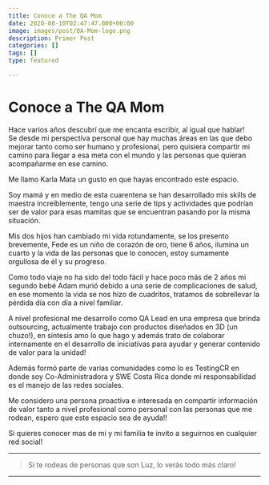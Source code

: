 ```yaml
---
title: Conoce a The QA Mom
date: 2020-08-10T02:47:47.000+00:00
image: images/post/QA-Mom-logo.png
description: Primer Post
categories: []
tags: []
type: featured

---
```

# Conoce a The QA Mom

Hace varios años descubrí que me encanta escribir, al igual que hablar!  
Se desde mi perspectiva personal que hay muchas áreas en las que debo mejorar tanto como ser humano y profesional, pero quisiera compartir mi camino para llegar a esa meta con el mundo y las personas que quieran acompañarme en ese camino.

Me llamo Karla Mata un gusto en que hayas encontrado este espacio.

Soy mamá y en medio de esta cuarentena se han desarrollado mis skills de maestra increíblemente, tengo una serie de tips y actividades que podrían ser de valor para esas mamitas que se encuentran pasando por la misma situación.

Mis dos hijos han cambiado mi vida rotundamente, se los presento brevemente, Fede es un niño de corazón de oro, tiene 6 años, ilumina un cuarto y la vida de las personas que lo conocen, estoy sumamente orgullosa de él y su progreso.

Como todo viaje no ha sido del todo fácil y hace poco más de 2 años mi segundo bebé Adam murió debido a una serie de complicaciones de salud, en ese momento la vida se nos hizo de cuadritos, tratamos de sobrellevar la pérdida día con día a nivel familiar.

A nivel profesional me desarrollo como QA Lead en una empresa que brinda outsourcing, actualmente trabajo con productos diseñados en 3D (un chuzo!), en síntesis amo lo que hago y además trato de colaborar internamente en el desarrollo de iniciativas para ayudar y generar contenido de valor para la unidad!

Además formó parte de varias comunidades como lo es TestingCR en donde soy Co-Administradora y SWE Costa Rica donde mi responsabilidad es el manejo de las redes sociales.

Me considero una persona proactiva e interesada en compartir información de valor tanto a nivel profesional como personal con las personas que me rodean, espero que este espacio sea de ayuda!!

Si quieres conocer mas de mi y mi familia te invito a seguirnos en cualquier red social!

<hr>

> Si te rodeas de personas que son Luz, lo verás todo más claro!

<hr>